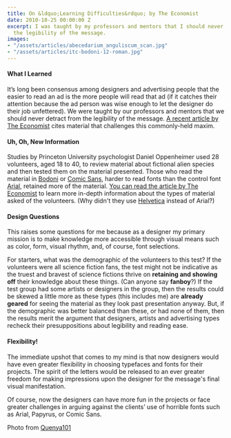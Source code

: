 ```yaml
---
title: On &ldquo;Learning Difficulties&rdquo; by The Economist
date: 2010-10-25 00:00:00 Z
excerpt: I was taught by my professors and mentors that I should never detract from
  the legibility of the message.
images:
- "/assets/articles/abecedarium_anguliscum_scan.jpg"
- "/assets/articles/itc-bodoni-12-roman.jpg"
---
```


<h4>What I Learned</h4>
<p>It’s long been consensus among designers and advertising people that the easier to read an ad is the more people will read that ad (if it catches their attention because the ad person was wise enough to let the designer do their job unfettered). We were taught by our professors and mentors that we should never detract from the legibility of the message. <a href="http://www.economist.com/node/17248892?story_id=17248892&fsrc=rss" target="_blank">A recent article by The Economist</a> cites material that challenges this commonly-held maxim.
</p>
<h4>Uh, Oh, New Information</h4>
<!--more-->
<p>Studies by Princeton University psychologist Daniel Oppenheimer used 28 volunteers, aged 18 to 40, to review material about fictional alien species and then tested them on the material presented. Those who read the material in <a href="http://en.wikipedia.org/wiki/Bodoni">Bodoni</a> or <a href="http://en.wikipedia.org/wiki/Comic_sans">Comic Sans</a>, harder to read fonts than the control font <a href="http://en.wikipedia.org/wiki/Arial">Arial</a>, retained more of the material. <a href="http://www.economist.com/node/17248892?story_id=17248892&fsrc=rss">You can read the article by The Economist</a> to learn more in-depth information about the types of material asked of the volunteers. (Why didn't they use <a href="http://en.wikipedia.org/wiki/Helvetica">Helvetica</a> instead of Arial?)
</p>
<h4>Design Questions</h4>
<p>This raises some questions for me because as a designer my primary mission is to make knowledge more accessible through visual means such as color, form, visual rhythm, and, of course, font selections.
</p>
<p>For starters, what was the demographic of the volunteers to this test? If the volunteers were all science fiction fans, the test might not be indicative as the truest and bravest of science fictions thrive on <strong>retaining and showing off</strong> their knowledge about these things. (Can anyone say <strong>fanboy</strong>?) If the test group had some artists or designers in the group, then the results could be skewed a little more as these types (this includes me) are <strong>already geared</strong> for seeing the material as they look past presentation anyway. But, if the demographic was better balanced than these, or had none of them, then the results merit the argument that designers, artists and advertising types recheck their presuppositions about legibility and reading ease.
</p>
<h4>Flexibility!</h4>
<p>The immediate upshot that comes to my mind is that now designers would have even greater flexibility in choosing typefaces and fonts for their projects. The spirit of the letters would be released to an ever greater freedom for making impressions upon the designer for the message's final visual manifestation.
</p>
<p>Of course, now the designers can have more fun in the projects or face greater challenges in arguing against the clients’ use of horrible fonts such as Arial, Papyrus, or Comic Sans.
</p>
<p>Photo from <a target="_blank" href="http://quenya101.com/category/latin/" title="">Quenya101</a>
</p>